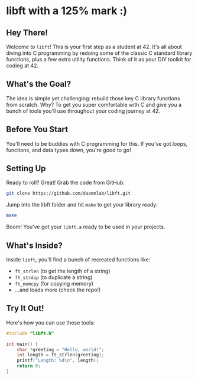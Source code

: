 # libft with a 125% mark :)

## Hey There!
Welcome to `libft`! This is your first step as a student at 42. It's all about diving into C programming by redoing some of the classic C standard library functions, plus a few extra utility functions. Think of it as your DIY toolkit for coding at 42.

## What's the Goal?
The idea is simple yet challenging: rebuild those key C library functions from scratch. Why? To get you super comfortable with C and give you a bunch of tools you'll use throughout your coding journey at 42.

## Before You Start
You'll need to be buddies with C programming for this. If you've got loops, functions, and data types down, you're good to go!

## Setting Up
Ready to roll? Great! Grab the code from GitHub:
```bash
git clone https://github.com/daanmlab/libft.git
```
Jump into the libft folder and hit `make` to get your library ready:
```bash
make
```
Boom! You've got your `libft.a` ready to be used in your projects.

## What's Inside?
Inside `libft`, you'll find a bunch of recreated functions like:
- `ft_strlen` (to get the length of a string)
- `ft_strdup` (to duplicate a string)
- `ft_memcpy` (for copying memory)
- ...and loads more (check the repo!)

## Try It Out!
Here's how you can use these tools:
```c
#include "libft.h"

int main() {
    char *greeting = "Hello, world!";
    int length = ft_strlen(greeting);
    printf("Length: %d\n", length);
    return 0;
}
```
